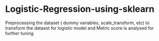 # Logistic-Regression-using-sklearn
Preprocessing the dataset ( dummy variables, scale_transform, etc) to transform the dataest for logistic model and Metric score is analysed for further tuning
